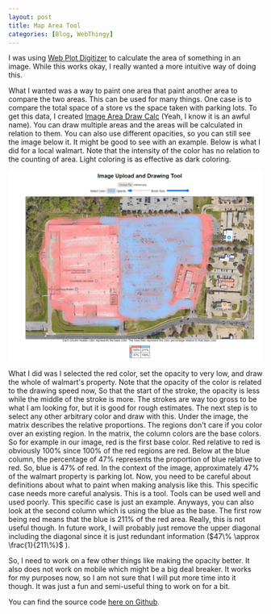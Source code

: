 ```yaml
---
layout: post
title: Map Area Tool
categories: [Blog, WebThingy]
---
```


I was using [Web Plot Digitizer](https://apps.automeris.io/wpd4/) to calculate the area of something in an image. While this works okay, I really wanted a more intuitive way of doing this.


What I wanted was a way to paint one area that paint another area to compare the two areas. This can be used for many things. One case is to compare the total space of a store vs the space taken with parking lots. To get this data, I created [Image Area Draw Calc](https://zachstrout.com/Image-Area-Draw-Calc/) (Yeah, I know it is an awful name). You can draw multiple areas and the areas will be calculated in relation to them. You can also use different opacities, so you can still see the image below it. It might be good to see with an example. Below is what I did for a local walmart. Note that the intensity of the color has no relation to the counting of area. Light coloring is as effective as dark coloring.  

![walmart](/images/WalmartmarkedUp.png)

What I did was I selected the red color, set the opacity to very low, and draw the whole of walmart's property. Note that the opacity of the color is related to the drawing speed now, So that the start of the stroke, the opacity is less while the middle of the stroke is more. The strokes are way too gross to be what I am looking for, but it is good for rough estimates. The next step is to select any other arbitrary color and draw with this. Under the image, the matrix describes the relative proportions. The regions don't care if you color over an existing region. In the matrix, the column colors are the base colors. So for example in our image, red is the first base color. Red relative to red is obviously 100% since 100% of the red regions are red. Below at the blue column, the percentage of 47% represents the proportion of blue relative to red. So, blue is 47% of red. In the context of the image, approximately 47% of the walmart property is parking lot. Now, you need to be careful about definitions about what to paint when making analysis like this. This specific case needs more careful analysis. This is a tool. Tools can be used well and used poorly. This specific case is just an example. Anyways, you can also look at the second column which is using the blue as the base. The first row being red means that the blue is 211% of the red area. Really, this is not useful though. In future work, I will probably just remove the upper diagonal including the diagonal since it is just redundant information ($47\% \approx \frac{1}{211\%}$ ).

So, I need to work on a few other things like making the opacity better. It also does not work on mobile which might be a big deal breaker. It works for my purposes now, so I am not sure that I will put more time into it though. It was just a fun and semi-useful thing to work on for a bit. 

You can find the source code [here on Github](https://github.com/RTnhN/Image-Area-Draw-Calc/issues).


